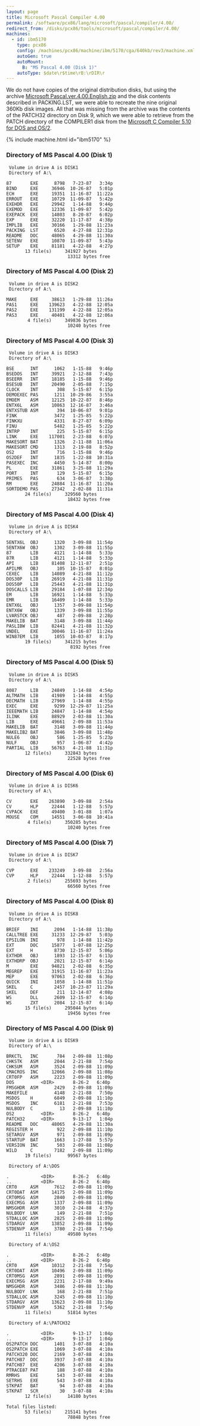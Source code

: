 ```yaml
---
layout: page
title: Microsoft Pascal Compiler 4.00
permalink: /software/pcx86/lang/microsoft/pascal/compiler/4.00/
redirect_from: /disks/pcx86/tools/microsoft/pascal/compiler/4.00/
machines:
  - id: ibm5170
    type: pcx86
    config: /machines/pcx86/machine/ibm/5170/cga/640kb/rev3/machine.xml
    autoGen: true
    autoMount:
      B: "MS Pascal 4.00 (Disk 1)"
    autoType: $date\r$time\rB:\rDIR\r
---
```


We do not have copies of the original distribution disks, but using the archive
[Microsoft Pascal.ver.4.00.English.zip](https://vetusware.com/download/Microsoft%20Pascal%20Compiler%204.0/?id=11015)
and the disk contents described in PACKING.LST, we were able to recreate the nine original 360Kb disk images.  All that
was missing from the archive was the contents of the PATCH32 directory on Disk 9, which we were able to retrieve from the
PATCH directory of the COMPILER1 disk from the [Microsoft C Compiler 5.10 for DOS and OS/2](/software/pcx86/lang/microsoft/c/5.10-os2/).

{% include machine.html id="ibm5170" %}

### Directory of MS Pascal 4.00 (Disk 1)

     Volume in drive A is DISK1
     Directory of A:\

    87       EXE      8798   7-23-87   3:34p
    BIND     EXE     36946  10-26-87   5:01p
    ECH      EXE     19351  11-16-87  11:22a
    ERROUT   EXE     10729  11-09-87   5:42p
    EXEHDR   EXE     29942   1-14-88   9:44p
    EXEMOD   EXE     12336  11-09-87   5:42p
    EXEPACK  EXE     14803   8-20-87   6:02p
    EXP      EXE     32220  11-17-87   4:38p
    IMPLIB   EXE     30166   1-29-88  11:23a
    PACKING  LST      6520   4-27-88  12:31p
    README   DOC     48065   4-29-88  11:30a
    SETENV   EXE     10870  11-09-87   5:43p
    SETUP    EXE     81181   4-22-88   4:27p
           13 file(s)     341927 bytes
                           13312 bytes free

### Directory of MS Pascal 4.00 (Disk 2)

     Volume in drive A is DISK2
     Directory of A:\

    MAKE     EXE     38613   1-29-88  11:26a
    PAS1     EXE    139623   4-22-88  12:05a
    PAS2     EXE    131199   4-22-88  12:05a
    PAS3     EXE     40401   4-22-88  12:06a
            4 file(s)     349836 bytes
                           10240 bytes free

### Directory of MS Pascal 4.00 (Disk 3)

     Volume in drive A is DISK3
     Directory of A:\

    BSE      INT      1062   1-15-88   9:46p
    BSEDOS   INT     39921   2-12-88   7:43p
    BSEERR   INT     18185   1-15-88   9:46p
    BSESUB   INT     20490   2-05-88   7:15p
    CLOCK    INT       308   5-15-87   6:15p
    DEMOEXEC PAS      1211  10-29-86   3:55a
    EMOEM    ASM     12125  10-22-87   8:46p
    ENTX6L   ASM     10863  12-16-87   3:46a
    ENTXSTUB ASM       394  10-06-87   9:01p
    FINK              3472   1-25-85   5:22p
    FINKXU            4331   8-27-87   6:09p
    FINU              5482   1-25-85   5:22p
    INTRP    INT       225   5-15-87   6:15p
    LINK     EXE    117001   2-23-88   6:07p
    MAKESORT BAT      1326   2-11-88  11:06a
    MAKESORT CMD      1313   2-19-88   8:52p
    OS2      INT       716   1-15-88   9:46p
    OS2DEF   INT      1835   1-22-88  10:31a
    PASEXEC  INC      4450   5-14-87   8:00p
    PL       EXE     31861   3-25-88  11:29a
    PORT     INT       129   5-15-87   6:15p
    PRIMES   PAS       634   3-06-87   3:38p
    RM       EXE     24884  11-16-87  11:20a
    SORTDEMO PAS     27342   2-02-88  11:31a
           24 file(s)     329560 bytes
                           18432 bytes free

### Directory of MS Pascal 4.00 (Disk 4)

     Volume in drive A is DISK4
     Directory of A:\

    5ENTX6L  OBJ      1320   3-09-88  11:54p
    5ENTX6W  OBJ      1302   3-09-88  11:55p
    87       LIB      4121   1-14-88   5:33p
    87R      LIB      4121   1-14-88   5:33p
    API      LIB     81408  12-11-87   2:51p
    APILMR   OBJ       105  10-15-87   8:01p
    CEXEC    LIB     14089   4-21-88  11:12p
    DOS30P   LIB     26919   4-21-88  11:31p
    DOS50P   LIB     25443   4-21-88  11:31p
    DOSCALLS LIB     29184   1-07-88  12:34p
    EM       LIB     16921   1-14-88   5:33p
    EMR      LIB     16409   1-14-88   5:33p
    ENTX6L   OBJ      1357   3-09-88  11:54p
    ENTX6W   OBJ      1339   3-09-88  11:55p
    LVARSTCK OBJ       487   2-09-88   2:28p
    MAKELIB  BAT      3148   3-09-88  11:44p
    PASLIBW  LIB     82441   4-21-88  11:32p
    UNDEL    EXE     30046  11-16-87  11:24a
    WIN87EM  LIB      1055  10-03-87   8:17p
           19 file(s)     341215 bytes
                            8192 bytes free

### Directory of MS Pascal 4.00 (Disk 5)

     Volume in drive A is DISK5
     Directory of A:\

    8087     LIB     24849   1-14-88   4:54p
    ALTMATH  LIB     41989   1-14-88   4:55p
    DECMATH  LIB     27969   1-14-88   4:55p
    EXEC     EXE      9299  12-29-87  11:25a
    IEEEMATH LIB     24847   1-14-88   4:54p
    ILINK    EXE     88929   2-03-88  11:30a
    LIB      EXE     49661   2-09-88  11:53a
    MAKELIB  BAT      3148   3-09-88  11:44p
    MAKELIB2 BAT      3846   3-09-88  11:48p
    NULE6    OBJ       586   1-25-85   5:23p
    NULF     OBJ       957   1-06-87   4:42p
    PARTIAL  LIB     56763   4-21-88  11:31p
           12 file(s)     332843 bytes
                           22528 bytes free

### Directory of MS Pascal 4.00 (Disk 6)

     Volume in drive A is DISK6
     Directory of A:\

    CV       EXE    263890   3-09-88   2:54a
    CV       HLP     22444   1-12-88   5:57p
    CVPACK   EXE     49400   3-01-88   1:07a
    MOUSE    COM     14551   3-06-88  10:41a
            4 file(s)     350285 bytes
                           10240 bytes free

### Directory of MS Pascal 4.00 (Disk 7)

     Volume in drive A is DISK7
     Directory of A:\

    CVP      EXE    233249   3-09-88   2:56a
    CVP      HLP     22444   1-12-88   5:57p
            2 file(s)     255693 bytes
                           66560 bytes free

### Directory of MS Pascal 4.00 (Disk 8)

     Volume in drive A is DISK8
     Directory of A:\

    BRIEF    INI      2094   1-14-88  11:38p
    CALLTREE EXE     31233  12-29-87   5:03p
    EPSILON  INI       978   1-14-88  11:42p
    EXT      DOC     15877   1-07-88  12:25p
    EXT      H        8730  12-15-87   5:06p
    EXTHDR   OBJ      1893  12-15-87   6:13p
    EXTHDRP  OBJ      2021  12-15-87   6:14p
    M        EXE     94821   2-02-88   6:35p
    MEGREP   EXE     31915  11-16-87  11:23a
    MEP      EXE     97063   2-02-88   6:36p
    QUICK    INI      1058   1-14-88  11:51p
    SKEL     C        2457  10-23-87  11:29a
    SKEL     DEF       211  12-14-87   4:08p
    WS       DLL      2609  12-15-87   6:14p
    WS       ZXT      2084  12-15-87   6:14p
           15 file(s)     295044 bytes
                           19456 bytes free

### Directory of MS Pascal 4.00 (Disk 9)

     Volume in drive A is DISK9
     Directory of A:\

    BRKCTL   INC       784   2-09-88  11:08p
    CHKSTK   ASM      2044   2-21-88   7:54p
    CHKSUM   ASM      3524   2-09-88  11:09p
    CMACROS  INC     12066   2-09-88  11:08p
    CRT0FP   ASM      2223   2-09-88  11:09p
    DOS          <DIR>       8-26-2   6:40p
    FMSGHDR  ASM      2429   2-09-88  11:09p
    MAKEFILE          4148   2-21-88   7:50p
    MSDOS    H        6849   2-09-88  11:10p
    MSDOS    INC      6181   2-21-88   7:53p
    NULBODY  C          13   2-09-88  11:10p
    OS2          <DIR>       8-26-2   6:40p
    PATCH32      <DIR>       9-13-17   1:04p
    README   DOC     48065   4-29-88  11:30a
    REGISTER H         922   2-09-88  11:10p
    SETARGV  ASM       971   2-09-88  11:09p
    STARTUP  BAT      1663   1-27-88   5:57p
    VERSION  INC       503   2-09-88  11:08p
    WILD     C        7182   2-09-88  11:09p
           19 file(s)      99567 bytes

     Directory of A:\DOS

    .            <DIR>       8-26-2   6:40p
    ..           <DIR>       8-26-2   6:40p
    CRT0     ASM      7612   2-09-88  11:09p
    CRT0DAT  ASM     14175   2-09-88  11:09p
    CRT0MSG  ASM      2840   2-09-88  11:09p
    EXECMSG  ASM      1337   2-09-88  11:09p
    NMSGHDR  ASM      3010   2-24-88   4:37p
    NULBODY  LNK       149   2-21-88   7:51p
    STDALLOC ASM      2825   2-09-88  11:09p
    STDARGV  ASM     13852   2-09-88  11:09p
    STDENVP  ASM      3780   2-21-88   7:54p
           11 file(s)      49580 bytes

     Directory of A:\OS2

    .            <DIR>       8-26-2   6:40p
    ..           <DIR>       8-26-2   6:40p
    CRT0     ASM     10312   2-21-88   7:54p
    CRT0DAT  ASM     10496   2-09-88  11:09p
    CRT0MSG  ASM      2891   2-09-88  11:09p
    EXECMSG  ASM      2231   2-17-88   9:49a
    NMSGHDR  ASM      3486   2-09-88  11:10p
    NULBODY  LNK       168   2-21-88   7:51p
    STDALLOC ASM      3245   2-09-88  11:10p
    STDARGV  ASM     13623   2-09-88  11:10p
    STDENVP  ASM      5362   2-21-88   7:54p
           11 file(s)      51814 bytes

     Directory of A:\PATCH32

    .            <DIR>       9-13-17   1:04p
    ..           <DIR>       9-13-17   1:04p
    OS2PATCH DOC      1401   3-07-88   4:10a
    OS2PATCH EXE      1069   3-07-88   4:10a
    PATCH320 DOC      2169   3-07-88   4:10a
    PATCH87  DOC      3937   3-07-88   4:10a
    PATCH87  EXE      4206   3-07-88   4:10a
    PTRACE87 PAT       188   3-07-88   4:10a
    RMRHS    EXE       543   3-07-88   4:10a
    SETRHS   EXE       543   3-07-88   4:10a
    STKPAT   BAT        94   3-07-88   4:10a
    STKPAT   SCR        30   3-07-88   4:10a
           12 file(s)      14180 bytes

    Total files listed:
           53 file(s)     215141 bytes
                           78848 bytes free
